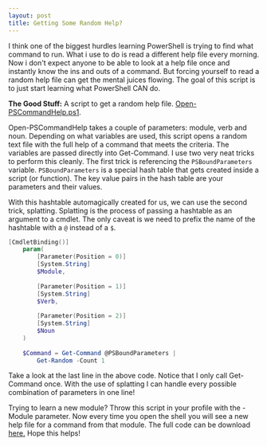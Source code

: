 ```yaml
--- 
layout: post
title: Getting Some Random Help?
--- 
```

I think one of the biggest hurdles learning PowerShell is trying to find what command to run. What i use to do is read a different help file every morning. Now i don't expect anyone to be able to look at a help file once and instantly know the ins and outs of a command. But forcing yourself to read a random help file can get the mental juices flowing. The goal of this script is to just start learning what PowerShell CAN do.

**The Good Stuff:** 
A script to get a random help file. [Open-PSCommandHelp.ps1](https://github.com/dchristian3188/Scripts/blob/master/Functions/Open-PSCommandHelp.ps1).
<!-- more -->

Open-PSCommandHelp takes a couple of parameters: module, verb and noun. Depending on what variables are used, this script opens a random text file with the full help of a command that meets the criteria. The variables are passed directly into Get-Command. I use two very neat tricks to perform this cleanly. The first trick is referencing the ```PSBoundParameters``` variable. ```PSBoundParameters``` is a special hash table that gets created inside a script (or function). The key value pairs in the hash table are your parameters and their values.

With this hashtable automagically created for us, we can use the second trick, splatting. Splatting is the process of passing a hashtable as an argument to a cmdlet. The only caveat is we need to prefix the name of the hashtable with a ```@``` instead of a ```$```.

```powershell
[CmdletBinding()]
    param(
        [Parameter(Position = 0)]
        [System.String]
        $Module,
        
        [Parameter(Position = 1)]
        [System.String]
        $Verb,
        
        [Parameter(Position = 2)]
        [System.String]
        $Noun
    )
    
    $Command = Get-Command @PSBoundParameters | 
        Get-Random -Count 1
```
Take a look at the last line in the above code. Notice that I only call Get-Command  once. With the use of splatting I can handle every possible combination of parameters in one line!

Trying to learn a new module? Throw this script in your profile with the -Module parameter. Now every time you open the shell you will see a new help file for a command from that module. The full code can be download [here.](https://github.com/dchristian3188/Scripts/blob/master/Functions/Open-PSCommandHelp.ps1) Hope this helps!